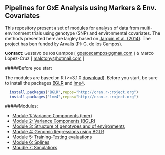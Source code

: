 ## Pipelines for GxE Analysis using Markers & Env. Covariates

This repository present a set of modules for analysis of data from multi-environment trials using genotype (SNP) and environmental covariates. The methods presented here are largley based on [Jarquin et al. (2014)](http://link.springer.com/article/10.1007%2Fs00122-013-2243-1#page-1). The project has ben funded by [Arvalis](http://www.arvalisinstitutduvegetal.fr/index.html) (PI: G. de los Campos).

**Contact**:  Gustavo de los Campos [ gdeloscampos@gmail.com ] &  Marco Lopez-Cruz [ malctony@hotmail.com ]

#####Before you start

The modules are based on R (>=3.1.0 [download](http://cran.r-project.org)). Before you start, be sure to install the packages [BGLR](http://cran.r-project.org/web/packages/BGLR/index.html) and [lme4](http://cran.r-project.org/web/packages/lme4/index.html).

```R
  install.packages("BGLR",repos="http://cran.r-project.org")
  install.packages("lme4",repos="http://cran.r-project.org")
```


#####Modules:

* [Module 1: Variance Components (lmer)](https://github.com/gdlc/ARVALIS/blob/master/varComp_lmer.md)
* [Module 2: Variance Components (BGLR)](https://github.com/gdlc/ARVALIS/blob/master/varComp_bglr.md)
* [Module 3: Structure of genotypes and of environments](https://github.com/gdlc/ARVALIS/blob/master/eigen.md)
* [Module 4: Genomic Regressions using BGLR](https://github.com/gdlc/ARVALIS/blob/master/full_data_models.md)
* [Module 5: Training-Testing evaluations](https://github.com/gdlc/ARVALIS/blob/master/training_testing.md)
* [Module 6: Splines]()
* [Moudle 7: Simulations]()
